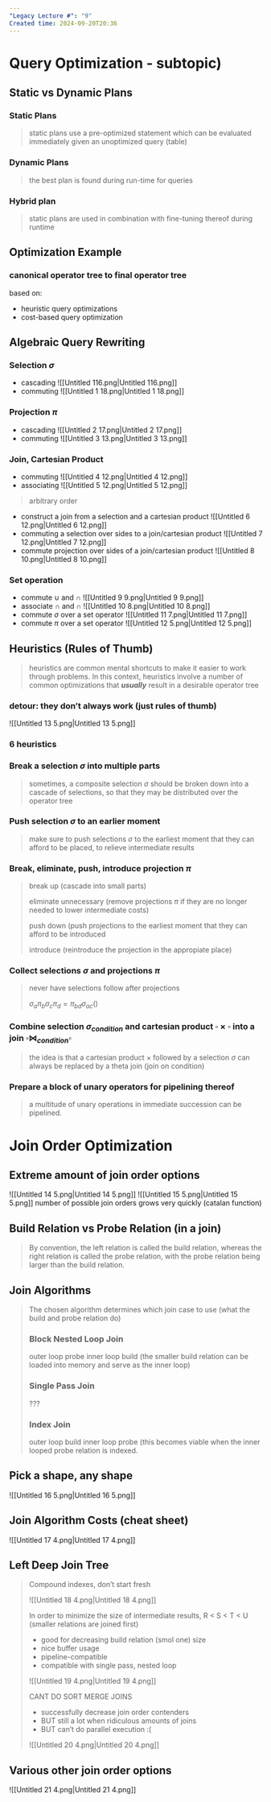 ```yaml
---
"Legacy Lecture #": "9"
Created time: 2024-09-20T20:36
---
```

# Query Optimization - subtopic)
  
## Static vs Dynamic Plans
### Static Plans

> static plans use a pre-optimized statement which can be evaluated immediately given an unoptimized query (table)
### Dynamic Plans

> the best plan is found during run-time for queries
### Hybrid plan

> static plans are used in combination with fine-tuning thereof during runtime
## Optimization Example
### canonical operator tree to final operator tree
based on:
- heuristic query optimizations
- cost-based query optimization
## Algebraic Query Rewriting
### Selection $\sigma$
- cascading
![[Untitled 116.png|Untitled 116.png]]
- commuting
![[Untitled 1 18.png|Untitled 1 18.png]]
### Projection $\pi$
- cascading
![[Untitled 2 17.png|Untitled 2 17.png]]
- commuting
![[Untitled 3 13.png|Untitled 3 13.png]]
### Join, Cartesian Product
- commuting
![[Untitled 4 12.png|Untitled 4 12.png]]
- associating
![[Untitled 5 12.png|Untitled 5 12.png]]

> arbitrary order
- construct a join from a selection and a cartesian product
![[Untitled 6 12.png|Untitled 6 12.png]]
- commuting a selection over sides to a join/cartesian product
![[Untitled 7 12.png|Untitled 7 12.png]]
- commute projection over sides of a join/cartesian product
![[Untitled 8 10.png|Untitled 8 10.png]]
### Set operation
- commute $\cup$ and $\cap$
![[Untitled 9 9.png|Untitled 9 9.png]]
- associate $\cap$ and $\cap$
![[Untitled 10 8.png|Untitled 10 8.png]]
- commute $\sigma$ over a set operator
![[Untitled 11 7.png|Untitled 11 7.png]]
- commute $\pi$ over a set operator
![[Untitled 12 5.png|Untitled 12 5.png]]
## Heuristics (Rules of Thumb)

> heuristics are common mental shortcuts to make it easier to work through problems. In this context, heuristics involve a number of common optimizations that _**usually**_ result in a desirable operator tree
### detour: they don’t always work (just rules of thumb)
![[Untitled 13 5.png|Untitled 13 5.png]]
### 6 heuristics
### Break a selection $\sigma$ into multiple parts

> sometimes, a composite selection $\sigma$ should be broken down into a cascade of selections, so that they may be distributed over the operator tree
### Push selection $\sigma$ to an earlier moment

> make sure to push selections $\sigma$ to the earliest moment that they can afford to be placed, to relieve intermediate results
### Break, eliminate, push, introduce projection $\pi$

> break up (cascade into small parts)
> 
> eliminate unnecessary (remove projections $\pi$ if they are no longer needed to lower intermediate costs)
> 
> push down (push projections to the earliest moment that they can afford to be introduced
> 
> introduce (reintroduce the projection in the appropiate place)
### Collect selections $\sigma$ and projections $\pi$

> never have selections follow after projections
> 
> $\sigma_a\pi_b\sigma_c\pi_d = \pi_{bd}\sigma_{ac}$()
### Combine selection $\sigma_{condition}$ and cartesian product $\square\times\square$ into a join $\square\bowtie_{condition}\square$

> the idea is that a cartesian product $\times$ followed by a selection $\sigma$ can always be replaced by a theta join (join on condition)
### Prepare a block of unary operators for pipelining thereof

> a multitude of unary operations in immediate succession can be pipelined.
  
# Join Order Optimization
## Extreme amount of join order options
![[Untitled 14 5.png|Untitled 14 5.png]]
![[Untitled 15 5.png|Untitled 15 5.png]]
number of possible join orders grows very quickly (catalan function)
## Build Relation vs Probe Relation (in a join)

> By convention, the left relation is called the build relation, whereas the right relation is called the probe relation, with the probe relation being larger than the build relation.
## Join Algorithms

> The chosen algorithm determines which join case to use (what the build and probe relation do)
> 
> ### Block Nested Loop Join
> 
> outer loop probe inner loop build (the smaller build relation can be loaded into memory and serve as the inner loop)
> 
> ### Single Pass Join
> 
> ???
> 
> ### Index Join
> 
> outer loop build inner loop probe (this becomes viable when the inner looped probe relation is indexed.
## Pick a shape, any shape
![[Untitled 16 5.png|Untitled 16 5.png]]
## Join Algorithm Costs (cheat sheet)
![[Untitled 17 4.png|Untitled 17 4.png]]
## Left Deep Join Tree

> Compound indexes, don’t start fresh
> 
> ![[Untitled 18 4.png|Untitled 18 4.png]]
> 
> In order to minimize the size of intermediate results, R < S < T < U (smaller relations are joined first)
> 
> - good for decreasing build relation (smol one) size
> - nice buffer usage
> - pipeline-compatible
> - compatible with single pass, nested loop
> 
> ![[Untitled 19 4.png|Untitled 19 4.png]]
> 
> CANT DO SORT MERGE JOINS
> 
> - successfully decrease join order contenders
> - BUT still a lot when ridiculous amounts of joins
> - BUT can’t do parallel execution :(
> 
> ![[Untitled 20 4.png|Untitled 20 4.png]]
## Various other join order options
![[Untitled 21 4.png|Untitled 21 4.png]]